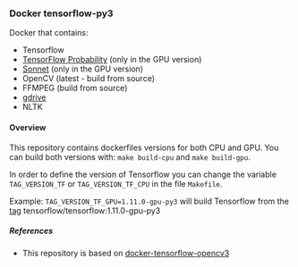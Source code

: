 
### Docker tensorflow-py3

Docker that contains:

+ Tensorflow
+ [TensorFlow Probability](https://github.com/tensorflow/probability) (only in the GPU version)
+ [Sonnet](https://github.com/deepmind/sonnet) (only in the GPU version)
+ OpenCV (latest - build from source)
+ FFMPEG (build from source)
+ [gdrive](https://github.com/prasmussen/gdrive)
+ NLTK


#### Overview

This repository contains dockerfiles versions for both CPU and GPU. You can build both versions with:
`make build-cpu` and `make build-gpu`.
   
In order to define the version of Tensorflow you can change the variable `TAG_VERSION_TF` or `TAG_VERSION_TF_CPU` in the file `Makefile`. 

Example: `TAG_VERSION_TF_GPU=1.11.0-gpu-py3` will build Tensorflow from the [tag](https://hub.docker.com/r/tensorflow/tensorflow/tags) tensorflow/tensorflow:1.11.0-gpu-py3


##### References

+ This repository is based on [docker-tensorflow-opencv3](https://github.com/so77id/docker-tensorflow-opencv3)